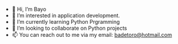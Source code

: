 - 👋 Hi, I’m Bayo
- 👀 I’m interested in application development.
- 🌱 I’m currently learning Python Prgramming
- 💞️ I’m looking to collaborate on Python projects
- 📫 You can reach out to me via my email: badetoro@hotmail.com

<!---
badetoro-tech/badetoro-tech is a ✨ special ✨ repository because its `README.md` (this file) appears on your GitHub profile.
You can click the Preview link to take a look at your changes.
--->
